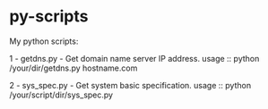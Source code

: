 # py-scripts
My python scripts:

  1 - getdns.py - Get domain name server IP address.
      usage :: python /your/dir/getdns.py hostname.com 

  2 - sys_spec.py - Get system basic specification.
      usage :: python /your/script/dir/sys_spec.py

